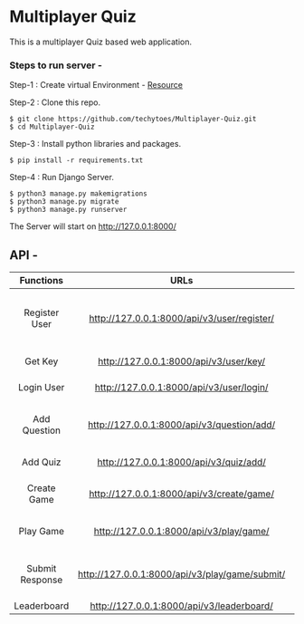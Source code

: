 # Multiplayer Quiz

This is a multiplayer Quiz based web application.

### Steps to run server -

Step-1 : Create virtual Environment - [Resource](https://packaging.python.org/guides/installing-using-pip-and-virtual-environments/)

Step-2 : Clone this repo.
```
$ git clone https://github.com/techytoes/Multiplayer-Quiz.git
$ cd Multiplayer-Quiz
```

Step-3 : Install python libraries and packages.
```
$ pip install -r requirements.txt
```
Step-4 : Run Django Server.
```
$ python3 manage.py makemigrations
$ python3 manage.py migrate
$ python3 manage.py runserver
```

The Server will start on http://127.0.0.1:8000/

## API -

|    Functions    |                      URLs                      |                                    Request                                    |             Response             |
|:---------------:|:----------------------------------------------:|:-----------------------------------------------------------------------------:|:--------------------------------:|
|  Register User  |   http://127.0.0.1:8000/api/v3/user/register/  |           name, date_of_birth, occupation, email, username, password          |      Registration Successful     |
|  Get Key  |   http://127.0.0.1:8000/api/v3/user/key/  |                                           username, password          |                           api_key     |
|    Login User   |    http://127.0.0.1:8000/api/v3/user/login/    |                               api_key                              |      Dashboard for the user      |
|   Add Question  |   http://127.0.0.1:8000/api/v3/question/add/   | api_key,  question_body, options(list of int), correct option(int) |    Question added successfully   |
|     Add Quiz    |     http://127.0.0.1:8000/api/v3/quiz/add/     |                               api_key                              |      Quiz added Successfully     |
|   Create Game   |    http://127.0.0.1:8000/api/v3/create/game/   |                       api_key, allowed_users(list of names)                       |     Game created Successfully    |
|    Play Game    |     http://127.0.0.1:8000/api/v3/play/game/    |                         api_key, created_by(name)                        |      Display Game Questions      |
| Submit Response | http://127.0.0.1:8000/api/v3/play/game/submit/ |                   api_key, created_by(name), responses(list of int)                   | Responses submitted successfully |
|   Leaderboard   |    http://127.0.0.1:8000/api/v3/leaderboard/   |                               api_key                              |            Leaderboard           |
